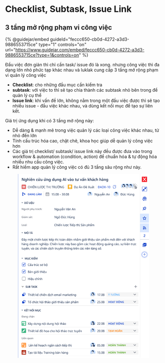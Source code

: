 # Checklist, Subtask, Issue Link

## 3 tầng mở rộng phạm vi công việc

{% @guidejar/embed guideId="feccc650-cb0d-4272-a3d3-9886553715ce" type="1" controls="on" url="https://www.guidejar.com/embed/feccc650-cb0d-4272-a3d3-9886553715ce?type=1&controls=on" %}

Đầu việc đơn giản thì chỉ cần task/ issue đó là xong. nhưng công việc thì đa dạng lớn nhỏ phức tạp khác nhau và luklak cung cấp 3 tầng mở rộng phạm vi quản lý công việc

* **Checklist**: cho những đầu mục cần kiểm tra
* **subtask**: với việc to thì sẽ tạo chia thành các subtask nhỏ bên trong để quản lý cụ thể
* **Issue link**: khi vấn đề lớn, không nằm trong một đầu việc được thì sẽ tạo nhiều issue - đầu việc khác nhau, và dùng kết nối mục để tạo sự liên kết.

Giá trị ứng dụng khi có 3 tầng mở rộng này:

* Dễ dàng & mạnh mẽ trong việc quản lý các loại công việc khác nhau, từ nhỏ đến lớn
* Tính cấu trúc hóa cao, chặt chẽ, khoa học giúp dễ quản lý công việc hơn
* Các giá trị checklist/ subtask/ issue link này đều được đưa vào trong workflow & automation (condition, action) để chuẩn hóa & tự động hóa nhiều nhu cầu công việc.
* Rất hiếm app quản lý công việc có đủ 3 tầng sâu rộng như này.

<figure><img src="../../.gitbook/assets/image (291).png" alt=""><figcaption></figcaption></figure>
